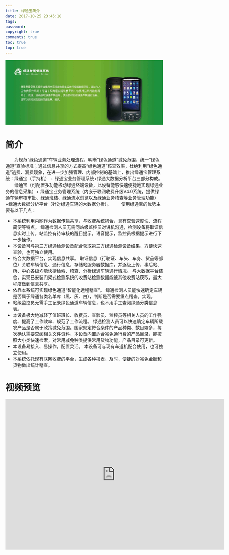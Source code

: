 ```yaml
---
title: 绿通宝简介
date: 2017-10-25 23:45:18
tags: 
password: 
copyright: true
comments: true
toc: true
top: true
---
```


![image](https://github.com/ltbsys/ltbsys.github.io/blob/master/pub-images/ltb_intro.jpg?raw=true)
# 简介
&emsp;&emsp;为规范“绿色通道”车辆业务处理流程，明晰“绿色通道”减免范围，统一“绿色通道”查验标准；通过信息共享的方式提高“绿色通道”核查效率，杜绝利用“绿色通道”逃费、漏费现象，在进一步加强管理、内部控制的基础上，推出绿通宝管理系统：绿通宝（手持机） + 绿通宝业务管理系统+绿通大数据分析平台三部分构成。
&emsp;&emsp;绿通宝（可配置多功能移动绿通终端设备，此设备能够快速便捷地实现绿通业务的信息采集）+ 绿通宝业务管理系统（内嵌于联网收费升级V4.0系统，提供绿通车辆审核审批、绿通班结、绿通流水浏览以及绿通业务稽查等业务管理功能）+绿通大数据分析平台（针对绿通车辆的大数据分析）。
&emsp;&emsp;使用绿通宝的优势主要有以下几点：
* 本系统利用内网作为数据传输共享，与收费系统耦合，具有查验速度快、流程简便等特点。
绿通检测人员无需同站级监控员对讲机沟通，检测设备将取证信息实时上传，站监控有待审核的醒目提示，语音提示，监控员根据提示进行下一步操作。
* 本设备可与第三方绿通检测设备配合获取第三方绿通检测设备结果，方便快速查验，也可独立使用。
* 结合大数据平台，实现信息共享。
取证信息（行驶证、车头、车身、货品等部位）关联车辆信息、通行信息，存储站服务器数据库，并逐级上传，事后站、所、中心各级均能快捷检索、稽查、分析绿通车辆通行情况。
与大数据平台结合，实现已安装门架式检测系统的收费站检测数据能被其他收费站获取，最大程度做到信息共享。
* 依靠本系统可实现绿色通道“智能化远程稽查”。
绿通检测人员能快速确定车辆是否属于绿通各类名单库（黑、灰、白），判断是否需要重点稽查。实现。
* 站级监控员无需手工记录绿色通道车辆信息，也不用手工查阅绿通分类信息表。
* 本设备极大地减轻了值班班长、收费员、查验员、监控员等相关人员的工作强度、提高了工作效率、规范了工作流程。
绿通检测人员可以快速确定车辆所载农产品是否属于政策减免范围。国家规定符合条件的产品种类、数目繁多，每次确认需要查阅相关文件资料，本设备内置适合减免通行费的产品目录，能按照大小类快速检索，对常用减免种类提供常用货物功能，产品目录可更新。
* 本设备易接入、易操作，配置灵活。
本设备可与现有车道机配合使用，也可独立使用。
* 本系统依托现有联网收费的平台，生成各种报表，及时，便捷的对减免金额和货物做出统计稽查。 

# 视频预览

<iframe src="http://open.iqiyi.com/developer/player_js/coopPlayerIndex.html?vid=27c20c448708e2a51407c5e767934a97&tvId=17184224209&accessToken=2.f22860a2479ad60d8da7697274de9346&appKey=3955c3425820435e86d0f4cdfe56f5e7&appId=1368&height=100%&width=100%" frameborder="0" width="700" height="480" allowfullscreen="true"></iframe> 